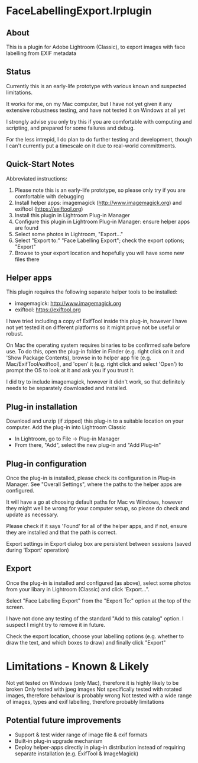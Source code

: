 # FaceLabellingExport.lrplugin

## About
This is a plugin for Adobe Lightroom (Classic), to export images with face labelling from EXIF metadata

## Status
Currently this is an early-life prototype with various known and suspected limitations.

It works for me, on my Mac computer, but I have not yet given it any extensive robustness
testing, and have not tested it on Windows at all yet

I strongly advise you only try this if you are comfortable with computing and scripting, and
prepared for some failures and debug.

For the less intrepid, I do plan to do further testing and development, though I can't currently
put a timescale on it due to real-world committments.

## Quick-Start Notes
Abbreviated instructions:
1. Please note this is an early-life prototype, so please only try if you are comfortable with debugging
2. Install helper apps: imagemagick (http://www.imagemagick.org) and exiftool (https://exiftool.org)
3. Install this plugin in Lightroom Plug-in Manager
4. Configure this plugin in Lightroom Plug-in Manager: ensure helper apps are found
5. Select some photos in Lightroom, "Export..."
6. Select "Export to:" "Face Labelling Export"; check the export options; "Export"
7. Browse to your export location and hopefully you will have some new files there

## Helper apps
This plugin requires the following separate helper tools to be installed:
* imagemagick: http://www.imagemagick.org
* exiftool: https://exiftool.org

I have tried including a copy of ExifTool inside this plug-in, however I have not yet
tested it on different platforms so it might prove not be useful or robust.

On Mac the operating system requires binaries to be confirmed safe before use. To do this,
open the plug-in folder in Finder (e.g. right click on it and 'Show Package Contents),
browse in to helper app file (e.g. Mac/ExifTool/exiftool), and 'open' it (e.g. right click
and select 'Open') to prompt the OS to look at it and ask you if you trust it.

I did try to include imagemagick, however it didn't work, so that definitely needs to be separately
downloaded and installed.

## Plug-in installation
Download and unzip (if zipped) this plug-in to a suitable location on your computer.
Add the plug-in into Lightroom Classic
* In Lightroom, go to File -> Plug-in Manager
* From there, "Add", select the new plug-in and "Add Plug-in"

## Plug-in configuration
Once the plug-in is installed, please check its configuration in Plug-in Manager.
See "Overall Settings", where the paths to the helper apps are configured.

It will have a go at choosing default paths for Mac vs Windows, however they might well
be wrong for your computer setup, so please do check and update as necessary.

Please check if it says 'Found' for all of the helper apps, and if not, ensure they are
installed and that the path is correct.

Export settings in Export dialog box are persistent between sessions (saved during 'Export' operation)

## Export
Once the plug-in is installed and configured (as above), select some photos from your libary in
Lightroom (Classic) and click 'Export...".

Select "Face Labelling Export" from the "Export To:" option at the top of the screen.

I have not done any testing of the standard "Add to this catalog" option. I suspect I might try
to remove it in future.

Check the export location, choose your labelling options (e.g. whether to draw the text, and which boxes to draw)
and finally click "Export"

# Limitations - Known & Likely
Not yet tested on Windows (only Mac), therefore it is highly likely to be broken
Only tested with jpeg images
Not specifically tested with rotated images, therefore behaviour is probably wrong
Not tested with a wide range of images, types and exif labelling, therefore probably limitations

## Potential future improvements
* Support & test wider range of image file & exif formats
* Built-in plug-in upgrade mechanism
* Deploy helper-apps directly in plug-in distribution instead of requiring separate installation (e.g. ExifTool & ImageMagick)
